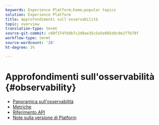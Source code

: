 ```yaml
---
keywords: Experience Platform;home;popular topics
solution: Experience Platform
title: Approfondimenti sull'osservabilità
topic: overview
translation-type: tm+mt
source-git-commit: c60f374fddb7c2d0ae35c5a5e085ddc0e2f7b78f
workflow-type: tm+mt
source-wordcount: '26'
ht-degree: 3%

---
```



# Approfondimenti sull&#39;osservabilità {#observability}

* [Panoramica sull&#39;osservabilità](home.md)
* [Metriche](metrics.md)
* [Riferimento API](https://www.adobe.io/apis/experienceplatform/home/api-reference.html#!acpdr/swagger-specs/observability-insights.yaml)
* [Note sulla versione di Platform](https://www.adobe.com/go/platform-release-notes-en)